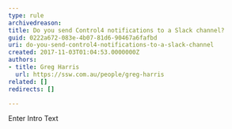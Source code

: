 ```yaml
---
type: rule
archivedreason: 
title: Do you send Control4 notifications to a Slack channel?
guid: 0222a672-083e-4b07-81d6-90467a6fafbd
uri: do-you-send-control4-notifications-to-a-slack-channel
created: 2017-11-03T01:04:53.0000000Z
authors:
- title: Greg Harris
  url: https://ssw.com.au/people/greg-harris
related: []
redirects: []

---
```



​​Enter Intro Text<br>
<br><excerpt class='endintro'></excerpt><br>



